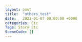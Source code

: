 ```yaml
---
layout: post
title:  "others_test"
date:   2021-01-07 00:00:00 +0000
categories: Etc
Tags: Story Etc
SceneCode: []
---
```

